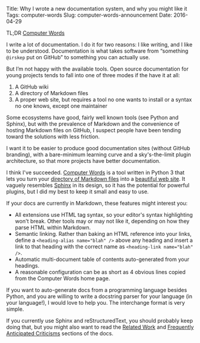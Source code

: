 Title: Why I wrote a new documentation system, and why you might like it
Tags: computer-words
Slug: computer-words-announcement
Date: 2016-04-29

TL;DR [Computer Words](http://steveasleep.com/computerwords)

I write a lot of documentation. I do it for two reasons: I like writing, and I
like to be understood. Documentation is what takes software from “something
`@irskep` put on GitHub” to something you can actually use.

But I’m not happy with the available tools. Open source documentation for young
projects tends to fall into one of three modes if the have it at all:

1. A GitHub wiki
2. A directory of Markdown files
3. A proper web site, but requires a tool no one wants to install or a syntax
   no one knows, except one maintainer

Some ecosystems have good, fairly well known tools (see Python and Sphinx), but
with the prevalence of Markdown and the convenience of hosting Markdown files
on GitHub, I suspect people have been tending toward the solutions with less
friction.

I want it to be easier to produce good documentation sites (without GitHub
branding), with a bare-minimum learning curve and a sky's-the-limit plugin
architecture, so that more projects have  better documentation.

I think I've succeeded. [Computer Words](http://steveasleep.com/computerwords)
is a tool written in Python 3 that lets you turn your [directory of Markdown
files](https://github.com/irskep/computerwords/tree/master/docs) into a
[beautiful web site](http://steveasleep.com/computerwords). It vaguely
resembles [Sphinx](http://www.sphinx-doc.org/en/stable/) in its design, so it
has the potential for powerful plugins, but I did my best to keep it small and
easy to use.

If your docs are currently in Markdown, these features might interest you:

* All extensions use HTML tag syntax, so your editor's syntax highlighting
  won't break. Other tools may or may not like it, depending on how they parse HTML within Markdown.
* Semantic linking. Rather than baking an HTML reference into your links,
  define a `<heading-alias name="blah" />` above any heading and insert a link
  to that heading with the correct name as `<heading-link name="blah" />`.
* Automatic multi-document table of contents auto-generated from your headings.
* A reasonable configuration can be as short as 4 obvious lines copied from the
  Computer Words home page.

If you want to auto-generate docs from a programming language besides Python,
and you are willing to write a docstring parser for your language (in your
language!), I would love to help you. The interchange format is very simple.

If you currently use Sphinx and reStructuredText, you should probably keep
doing that, but you might also want to read the [Related
Work](http://steveasleep.com/computerwords/related_work.html) and [Frequently
Anticipated Criticisms](http://steveasleep.com/computerwords/faq.html) sections
of the docs.
